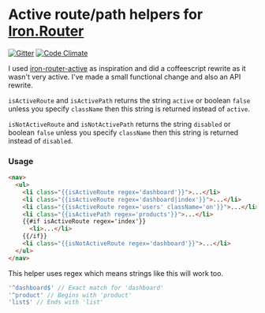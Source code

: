 # Active route/path helpers for [Iron.Router](https://github.com/eventedmind/iron-router)
[![Gitter](https://img.shields.io/badge/Gitter-Join_Chat-brightgreen.svg)](https://gitter.im/zimme/meteor-iron-router-active)
[![Code Climate](https://img.shields.io/codeclimate/github/zimme/meteor-iron-router-active.svg)](https://codeclimate.com/github/zimme/meteor-iron-router-active)

I used [iron-router-active](https://github.com/XpressiveCode/iron-router-active)
as inspiration and did a coffeescript rewrite as it wasn't very active.
I've made a small functional change and also an API rewrite.

`isActiveRoute` and `isActivePath` returns the string `active` or boolean
`false` unless you specify `className` then this string is returned instead of
`active`.

`isNotActiveRoute` and `isNotActivePath` returns the string `disabled` or
boolean `false` unless you specify `className` then this string is returned
instead of `disabled`.

### Usage
```html
<nav>
  <ul>
    <li class="{{isActiveRoute regex='dashboard'}}">...</li>
    <li class="{{isActiveRoute regex='dashboard|index'}}">...</li>
    <li class="{{isActiveRoute regex='users' className='on'}}">...</li>
    <li class="{{isActivePath regex='products'}}">...</li>
    {{#if isActiveRoute regex='index'}}
      <li>...</li>
    {{/if}}
    <li class="{{isNotActiveRoute regex='dashboard'}}">...</li>
  </ul>
</nav>
```

This helper uses regex which means strings like this will work too.
```js
'^dashboard$' // Exact match for 'dashboard'
'^product' // Begins with 'product'
'list$' // Ends with 'list'
```
